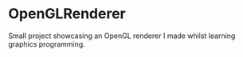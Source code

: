 # OpenGLRenderer
Small project showcasing an OpenGL renderer I made whilst learning graphics programming.
